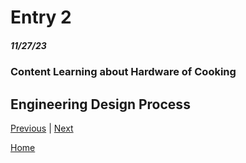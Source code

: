 # Entry 2
##### 11/27/23


### Content Learning about Hardware of Cooking






## Engineering Design Process













































































[Previous](entry01.md) | [Next](entry03.md)

[Home](../README.md)

